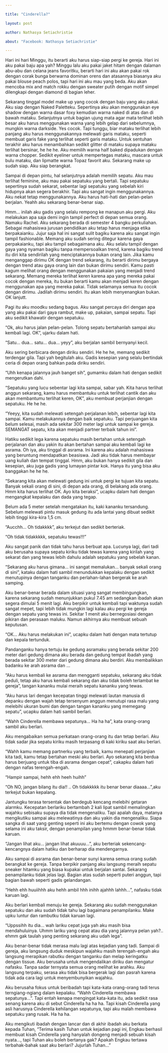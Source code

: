 ```yaml
---

title: "Cinderella?"

layout: post

author: Nathasya Setiachristie

about: "Facebook: Nathasya Setiachristie"

---
```




Hari ini hari Minggu, itu berarti aku harus siap-siap pergi ke gereja. Hari ini aku pakai baju apa yah? Minggu lalu aku pakai jaket hitam dengan dalaman abu-abu dan celana jeans favoritku, berarti hari ini aku akan pakai rok dengan corak bunga berwarna dominan orens dan atasannya biasanya aku pakai blouse peach polos, tapi hari ini aku mau yang beda. Aku akan mencoba mix and match rokku dengan sweater putih dengan motif simpel dilengkapi dengan diamond di bagian leher.



Sekarang tinggal model make up yang cocok dengan baju yang aku pakai. Aku siap dengan Naked Paletteku. Sepertinya aku akan menggunakan eye shadow dengan warna dasar foxy kemudian warna naked di atas dan di bawah mataku. Selanjutnya untuk bagian ujung mata agar mata terlihat lebih besar aku harus menggunakan warna yang lebih gelap dari sebelumnya, mungkin warna darkside. Yes cocok. Tapi tunggu, biar mataku terlihat lebih panjang aku harus menggunakannya melewati garis mataku, seperti membuat garis fake yang terlihat seperti garis mataku. Untuk sentuhan terakhir aku harus menambahkan sedikit glitter di mataku supaya mataku terlihat bersinar, he he he. Aku memilih warna half baked dipadukan dengan warna chopper. Sedikit eyeliner untuk mempertegas mataku, mascara untuk bulu mataku, dan lipmatte warna Topaz favorit aku. Sekarang make up sudah siap. Aku siap berangkat.



Sampai di depan pintu, hal selanjutnya adalah memilih sepatu. Aku mau terlihat feminine, aku mau pakai sepatuku yang bertali. Tapi sepatuku sepertinya sudah sekarat, sebentar lagi sepatuku yang sebelah kiri hidupnya akan segera berakhir. Tapi aku sangat ingin menggunakannya. Aku nekat tetap menggunakannya. Aku harus hati-hati dan pelan-pelan berjalan. Yeahh aku sekarang benar-benar siap.





 

Hmm… inilah aku gadis yang selalu rempong ke manapun aku pergi. Aku melakukan apa saja demi ingin tampil perfect di depan semua orang. Namaku Rachel. Aku sekarang berada di semester 4 bangku perkuliahan. Sebagai mahasiswa jurusan pendidikan aku tetap harus menjaga etika berpakaianku. Jujur saja hal ini sangat sulit bagiku karena aku sangat ingin tampil fashionable. Memang aku sudah sering ditegur karena gaya perpakaianku, tapi aku tampil sebagaimana aku. Aku selalu tampil dengan gaya yang nyaman bagiku tanpa mempersoalkan trend, karena bagiku trend itu diri kita sendirilah yang menciptakannya bukan orang lain. Jika kamu menganggap dirimu OK dengan trend sekarang, itu berarti dirimu bergaya dengan trend atau gaya orang lain dan bukan dirimu sendiri. Kamu pasti kagum melihat orang dengan menggunakan pakaian yang menjadi trend sekarang. Memang mereka terlihat keren karena apa yang mereka pakai cocok dengan mereka, itu bukan berarti kamu akan menjadi keren dengan menggunakan apa yang mereka pakai. Tidak selamanya semua itu cocok dengan dirimu. Jadilah dirimu sendiri. Itu akan lebih menyenangkan bukan. OK lanjutt.



Pagi itu aku moodku sedang bagus. Aku sangat percaya diri dengan apa yang aku pakai dari gaya rambut, make up, pakaian, sampai sepatu. Tapi aku sedikit khawatir dengan sepatuku.



“Ok, aku harus jalan pelan-pelan. Tolong sepatu bertahanlah sampai aku kembali lagi. OK”, ujarku dalam hati.

“Satu… dua… satu… dua… yeyy”, aku berjalan sambil bernyanyi kecil.



Aku sering berbicara dengan diriku sendiri. He he he, memang sedikit terdengar gila. Tapi yah begitulah aku. Gadis kesepian yang selalu bertindak ceria di depan orang bahkan pada diriku sendiri.



“Uhh kenapa jalannya jauh banget sih”, gumamku dalam hati dengan sedikit mengerutkan dahi.

“Sepatuku yang lucu sebentar lagi kita sampai, sabar yah. Kita harus terlihat anggun sekarang, kamu harus membantuku untuk terlihat cantik dan aku akan membantumu terlihat keren, OK”, aku membuat perjanjian dengan sepatuku. He he he.



“Yeeyy, kita sudah melewati setengah perjalanan lebih, sebentar lagi kita sampai. Kamu melakukannya dengan baik sepatuku. Tapi perjuangan kita belum selesai, masih ada sekitar 300 meter lagi untuk sampai ke gereja. SEMANGAT sepatu, kita akan menjadi partner terbaik tahun ini”.



Hatiku sedikit lega karena sepatuku masih bertahan untuk setengah perjalanan dan aku yakin itu akan bertahan sampai aku kembali lagi ke asrama. Oh iya, aku tinggal di asrama. Ini karena aku adalah mahasiswa yang beruntung mendapatkan beasiswa. Jadi aku tidak harus membayar uang kuliah dan tempat tinggal. Hmm, aku bukan hanya sedikit gila dan kesepian, aku juga gadis yang lumayan pintar kok. Hanya itu yang bisa aku banggakan he he he.



“Sekarang kita akan melewati gedung ini untuk pergi ke tujuan kita sepatu. Banyak sekali orang di sini, di depan ada orang, di belakang ada orang. Hmm kita harus terlihat OK. Ayo kita beraksi”, ucapku dalam hati dengan mengangkat kepalaku dan dada yang tegap.



Belum ada 5 meter setelah mengatakan itu, kaki kananku tersandung. Sebelum melewati pintu masuk gedung itu ada lantai yang dibuat sedikit lebih tinggi kira-kira 1,5 cm.

“Aucchh… Oh tidakkkk”, aku terkejut dan sedikit berteriak.

“Oh tidak tidakkkkk, sepatuku tewas!!!”



Aku sangat panik dan tidak tahu harus berbuat apa. Lucunya lagi, dari tadi aku berusaha supaya sepatu kiriku tidak tewas karena yang kirilah yang sekarat dan yang tewas lebih dahulu adalah sepatuku yang sebelah kanan.



“Sekarang aku harus gimana… ini sangat memalukan… banyak sekali orang di sini”, kataku dalam hati sambil menundukkan kepalaku dengan sedikit menutupinya dengan tanganku dan perlahan-lahan bergerak ke arah samping.



Aku benar-benar berada dalam situasi yang sangat membingungkan, karena sekarang sudah menunjukkan pukul 7.45 am sedangkan ibadah akan segera dimulai 5 menit lagi. Aku berpikir untuk kembali tapi waktunya sudah sangat mepet, tapi lebih tidak mungkin lagi kalau aku pergi ke gereja dengan sepatu yang tewas ini. Sekitar 1 menit aku bernegosiasi dengan pikiran dan perasaan maluku. Namun akhirnya aku membuat sebuah keputusan.

“OK… Aku harus melakukan ini”, ucapku dalam hati dengan mata tertutup dan kepala tertunduk.





 

Pandanganku hanya tertuju ke gedung asramaku yang berada sekitar 200 meter dari gedung dimana aku berada dan gedung tempat ibadah yang berada sekitar 300 meter dari gedung dimana aku berdiri. Aku membalikkan badanku ke arah asrama dan …

“Aku harus kembali ke asrama dan mengganti sepatuku, sekarang aku tidak peduli, tetap aku harus kembali sekarang dan aku tidak boleh terlambat ke gereja”, tangan kananku mulai meraih sepatu kananku yang tewas.



“Aku harus lari dengan kecepatan tinggi melewati lautan manusia di depanku dengan wajah tetap tersenyum anggun menutupi rasa malu yang melebihi ukuran bumi dan dengan tangan kananku yang memegang sepatu”, ucapku dalam hati sambil berlari.



“Wahh Cinderella membawa sepatunya… Ha ha ha”, kata orang-orang sambil aku berlari.

Aku mengabaikan semua perkataan orang-orang itu dan tetap berlari. Aku tidak sadar jika sepatu kiriku masih terpasang di kaki kiriku saat aku berlari.



“Wahh kamu memang partnerku yang terbaik, kamu menepati perjanjian kita tadi, kamu tetap bertahan meski aku berlari. Ayo sekarang kita berdua harus berjuang untuk tiba di asrama dengan cepat”, cakapku dalam hati dengan nafas terengah-engah.



“Hampir sampai, hehh ehh heeh huihh”



“Oh NO, jangan bilang itu dia!! .. Oh tidakkkkk itu benar benar diaaaa…”,aku terkejut bukan kepalang.



Jantungku terasa tersentak dan berdegub kencang melebihi getaran alarmku. Kecepatan berlariku bertambah 2 kali lipat sambil memalingkan wajahku sebisaku supaya dia tidak mengenaliku. Tapi apalah daya, matanya mengikutiku sampai aku melewatinya dan aku yakin dia mengenaliku. Siapa sangka di saat yang genting seperti ini aku bertemu dengan cowok yang selama ini aku taksir, dengan penampilan yang hmmm benar-benar tidak karuan.

“Jangan lihat aku… jangan lihat akuuuu…”, aku berteriak sekencang-kencangnya dalam hatiku dan berharap dia mendengarnya.



Aku sampai di asrama dan benar-benar sunyi karena semua orang sudah berangkat ke gereja. Tanpa berpikir panjang aku langsung meraih sepatu sneaker hitamku yang biasa kupakai untuk berjalan santai. Sekarang penampilanku tidak jelas lagi. Bagian atas sudah seperti puteri anggun, tapi bagian bawah seperti gadis gelandangan.

“Hehh ehh huuiihhh aku hehh ambil hhh inihh ajahhh lahhh…”, nafasku tidak karuan lagi.



Aku berlari kembali menuju ke gereja. Sekarang aku sudah menggunakan sepatuku dan aku sudah tidak tahu lagi bagaimana penampilanku. Make upku luntur dan rambutku tidak karuan lagi.

“Uppssihh itu dia… wah lariku cepat juga yah aku masih bisa mendahuluinya. Uhmm lariku yang cepat atau dia yang jalannya pelan yah?.. ehmm gak taulah yang penting sekarang aku udah lega”.



Aku benar-benar tidak merasa malu lagi atas kejadian yang tadi. Sampai di gereja, aku langsung duduk meskipun wajahku masih terengah-engah aku langsung merapikan rabutku dengan tanganku dan melap keringatku dengan tissue. Aku berusaha untuk mengendalikan diriku dan mengatur nafasku. Tanpa sadar ternyata semua orang melihat ke arahku. Aku langsung terpaku, serasa aku tidak bisa bergerak lagi dan pasrah karena tidak ada cara lagi untuk menyembunyikan wajahku.



Aku berusaha fokus untuk beribadah tapi kata-kata orang-orang tadi terus terngiang-ngiang dalam kepalaku. “Wahh Cinderella membawa sepatunya…”. Tapi entah kenapa mengingat kata-kata itu, ada sedikit rasa senang karena aku di sebut Cinderella ha ha ha. Tapi kisah Cinderella yang asli harusnya Cinderella kehilangan sepatunya, tapi aku malah membawa sepatuku yang rusak. Ha ha ha.



Aku mengikuti ibadah dengan lancar dan di akhir ibadah aku berkata kepada Tuhan, “Terima kasih Tuhan untuk kejadian pagi ini, Engkau berhasil membuat kisah Cinderella yang hanyalah dongeng menjadi sebuah kisah nyata…, tapi Tuhan aku boleh bertanya gak? Apakah Engkau tertawa terbahak-bahak saat aku berlari? Jujurlah Tuhan…”